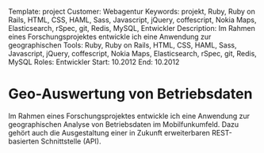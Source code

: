 Template: project
Customer: Webagentur
Keywords: projekt, Ruby, Ruby on Rails, HTML, CSS, HAML, Sass, Javascript, jQuery, coffescript, Nokia Maps, Elasticsearch, rSpec, git, Redis, MySQL, Entwickler
Description: Im Rahmen eines Forschungsprojektes entwickle ich eine Anwendung zur geographischen
Tools: Ruby, Ruby on Rails, HTML, CSS, HAML, Sass, Javascript, jQuery, coffescript, Nokia Maps, Elasticsearch, rSpec, git, Redis, MySQL
Roles: Entwickler
Start: 10.2012
End: 10.2012

# Geo-Auswertung von Betriebsdaten

Im Rahmen eines Forschungsprojektes entwickle ich eine Anwendung zur geographischen Analyse von Betriebsdaten im Mobilfunkumfeld. Dazu gehört auch die Ausgestaltung einer in Zukunft erweiterbaren REST-basierten Schnittstelle (API).


